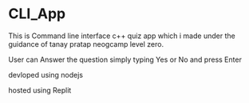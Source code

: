# CLI_App

This is Command line interface c++ quiz app which i made under the guidance of tanay pratap neogcamp level zero.

User can Answer the question simply typing Yes or No and press Enter 

devloped using nodejs

hosted using Replit

